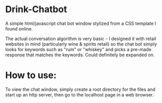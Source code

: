 # Drink-Chatbot
A simple html/javascript chat bot window stylized from a CSS template I found online.

The actual conversation algorithm is very basic - I designed it with retail websites in mind (particularly wine & spirits retail) so the chat bot simply looks for keywords such as "rum" or "whiskey" and picks a pre-made response that matches the keywords. Could definitely be expanded on.

# How to use:
To view the chat window, simply create a root directory for the files and start up an http server, then go to the localhost page in a web browser.
